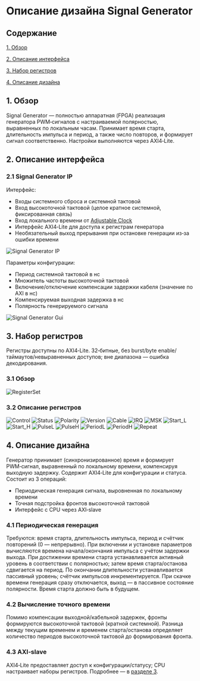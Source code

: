 # Описание дизайна Signal Generator
## Содержание

[1. Обзор](#1-context-overview)

[2. Описание интерфейса](#2-interface-description)

[3. Набор регистров](#3-register-set)

[4. Описание дизайна](#4-design-description)

## 1. Обзор
Signal Generator — полностью аппаратная (FPGA) реализация генератора PWM‑сигналов с настраиваемой полярностью, выравненных по локальным часам. Принимает время старта, длительность импульса и период, а также число повторов, и формирует сигнал соответственно. Настройки выполняются через AXI4‑Lite.

## 2. Описание интерфейса
### 2.1 Signal Generator IP
Интерфейс:
- Входы системного сброса и системной тактовой
- Вход высокоточной тактовой (целое кратное системной, фиксированная связь)
- Вход локального времени от [Adjustable Clock](../AdjustableClock/Readme.md)
- Интерфейс AXI4‑Lite для доступа к регистрам генератора
- Необязательный выход прерывания при остановке генерации из‑за ошибки времени

![Signal Generator IP](Additional%20Files/SigGeneratorIP.png)

Параметры конфигурации:
- Период системной тактовой в нс
- Множитель частоты высокоточной тактовой
- Включение/отключение компенсации задержки кабеля (значение по AXI в нс)
- Компенсируемая выходная задержка в нс
- Полярность генерируемого сигнала

![Signal Generator Gui](Additional%20Files/SigGeneratorConfiguration.png)

## 3. Набор регистров
Регистры доступны по AXI4‑Lite. 32‑битные, без burst/byte enable/таймаутов/невыравненных доступов; вне диапазона — ошибка декодирования.

### 3.1 Обзор
![RegisterSet](Additional%20Files/RegsetOverview.png)

### 3.2 Описание регистров
![Control](Additional%20Files/Regset1_Control.png)
![Status](Additional%20Files/Regset2_Status.png)
![Polarity](Additional%20Files/Regset3_Polarity.png)
![Version](Additional%20Files/Regset4_Version.png)
![Cable](Additional%20Files/Regset5_Cable.png)
![IRQ](Additional%20Files/Regset6_Irq.png)
![MSK](Additional%20Files/Regset7_Msk.png)
![Start_L](Additional%20Files/Regset8_StartL.png)
![Start_H](Additional%20Files/Regset9_StartH.png)
![PulseL](Additional%20Files/Regset10_PulseL.png)
![PulseH](Additional%20Files/Regset11_PulseH.png)
![PeriodL](Additional%20Files/Regset12_PeriodL.png)
![PeriodH](Additional%20Files/Regset13_PeriodH.png)
![Repeat](Additional%20Files/Regset14_Repeat.png)

## 4. Описание дизайна
Генератор принимает (синхронизированное) время и формирует PWM‑сигнал, выравненный по локальному времени, компенсируя выходную задержку. Содержит AXI4‑Lite для конфигурации и статуса.
Состоит из 3 операций:
- Периодическая генерация сигнала, выровненная по локальному времени
- Точная подстройка фронтов высокоточной тактовой
- Интерфейс с CPU через AXI‑slave

### 4.1 Периодическая генерация
Требуются: время старта, длительность импульса, период и счётчик повторений (0 — непрерывно). При включении и установке параметров вычисляются времена начала/окончания импульса с учётом задержки выхода. При достижении времени старта устанавливается активный уровень в соответствии с полярностью; затем время старта/останова сдвигается на период. По окончании длительности устанавливается пассивный уровень; счётчик импульсов инкрементируется. При скачке времени генерация сразу отключается, выход — в пассивное состояние полярности. Время старта должно быть в будущем.

### 4.2 Вычисление точного времени
Помимо компенсации выходной/кабельной задержек, фронты формируются высокоточной тактовой (кратной системной). Разница между текущим временем и временем старта/останова определяет количество периодов высокоточной тактовой до формирования фронта.

### 4.3 AXI‑slave
AXI4‑Lite предоставляет доступ к конфигурации/статусу; CPU настраивает наборы регистров. Подробнее — в [разделе 3](#3-register-set).
